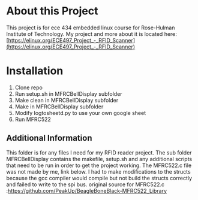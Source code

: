# About this Project
This project is for ece 434 embedded linux course for Rose-Hulman Institute of Technology. My project and more about it is located here:[https://elinux.org/ECE497_Project_-_RFID_Scanner](https://elinux.org/ECE497_Project_-_RFID_Scanner)

# Installation
1. Clone repo
2. Run setup.sh in MFRCBellDisplay subfolder
3. Make clean in MFRCBellDisplay subfolder
4. Make in MFRCBellDisplay subfolder
5. Modify logtosheetd.py to use your own google sheet
5. Run MFRC522

## Additional Information
This folder is for any files I need for my RFID reader project.
The sub folder MFRCBellDisplay contains the makefile, setup.sh and any additional scripts that need to be run in order to get the project working.
The MFRC522.c file was not made by me, link below.  I had to make modifications to the structs because the gcc compiler would compile but not build the structs correctly and failed to write to the spi bus.
original source for MFRC522.c :https://github.com/PeakUp/BeagleBoneBlack-MFRC522_Library
